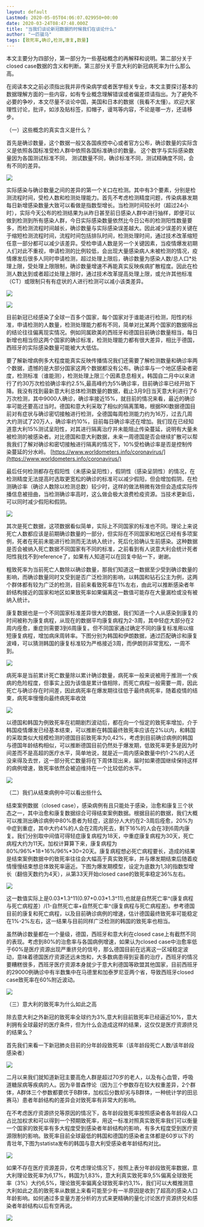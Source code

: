 ```yaml
---
layout: default
Lastmod: 2020-05-05T04:06:07.029950+00:00
date: 2020-03-24T08:47:48.000Z
title: "当我们谈论新冠数据的时候我们在谈论什么"
author: "一匹骏马"
tags: [致死率,确诊,检测,康复,数量]
---
```


本文主要分为四部分，第一部分为一些基础概念的再解释和说明。第二部分关于closed case数据的含义和判断。第三部分关于意大利的新冠病死率为什么那么高。

在阅读本文之前必须指出我并非传染病学或者医学相关专业，本文主要探讨基本的数据理解方面的一些内容，如有专业概念理解错误或者偏差烦请指出。为了避免不必要的争吵，本文尽量不谈论中国，美国和日本的数据（我看不太懂）。欢迎大家理性讨论，批评，如涉及贴标签，扣帽子，谩骂等内容，不论是哪一方，还请移步。

（一）这些概念的真实含义是什么？

首先是确诊数量，这个数据一般又各国疾控中心或者官方公布，确诊数量的实际含义是依照各国标准受检人群中依照各国标准确诊的数量。 这个数字与实际感染数量因为各国测试标准不同， 测试数量不同，确诊标准不同，测试精确度不同，会有不同的差异。

![](https://images.weserv.nl/?url=https%3A//img9.doubanio.com/view/note/l/public/p70904634.jpg)

实际感染与确诊数量之间的差异的第一个关口在检测。其中有3个要素，分别是检测流程时间，受检人数和检测处理能力。首先不考虑检测精度问题，传染病暴发期每日新增感染数量大致可以看做是指数型增长。当检测时间较长时（超过24小时），实际今天公布的检测结果为从昨日甚至前日感染人群中进行抽样，即便可以做到检测到所有感染人群，今日实际感染数量依然比今日公布的检测阳性数量要多，而检测流程时间越长，确诊数量与实际感染误差越大。因此减少误差的关键在于缩短检测流程时间，流程时间包括排队时间，检测处理时间，通过技术改革缩短任意一部分都可以减少该差异。受检申请人数是另一个关键因素，当疫情爆发初期人们对此不重视，申请检测的比例较低，会出现大量感染病人未被检测的情况，疫情爆发后很多人同时申请检测，超过处理上限后，确诊数量为感染人数/总人口\*处理上限，受处理上限限制，确诊数量增速不再能真实反映疾病扩散程度。因此在检测人数达到或者超过处理上限时，通过技术改革提高处理上限，或允许其他标准（CT）或限制只有有症状的人进行检测可以减小该类差异。

![](https://images.weserv.nl/?url=https%3A//img1.doubanio.com/view/note/l/public/p70905057.jpg)

![](https://images.weserv.nl/?url=https%3A//img1.doubanio.com/view/note/l/public/p70920507.jpg)

目前新冠已经感染了全球一百多个国家，每个国家对于谁能进行检测，阳性的标准，申请检测的人数量，检测处理能力都有不同，简单对比某两个国家的数据得出的结论往往偏离现实情况。例如同属欧美的西班牙和德国目前确诊数量相当，每日新增也相当但这两个国家的确诊标准，检测处理能力都有很大差异，相比于德国，西班牙的实际感染数量可能被大大低估。

要了解新增病例多大程度能真实反映传播情况我们还需要了解检测数量和确诊率两个数据，遗憾的是大部分国家这两个数据都没有公布。确诊率与一个地区感染者密度，检测标准（谁能测），检测处理上限三个因素息息相关。韩国自二月中以来进行了约30万次检验确诊率约2.5%,最高峰约为5%确诊率，目前确诊率已经开始下降。我没有找到最新意大利总体检测数量的数据，截止3月9日当天意大利进行了6万次检测，其中9000人确诊，确诊率接近15%，就目前的情况来看，最近的确诊率可能还要高过当时。德国和意大利采取了相似的隔离策略，根据RKI数据德国目前对有症状与确诊密切接触进行检测，全德国每周检测能力约为16万，过去几周大约测试了20万人，确诊率约10%，目前每日确诊率还在增加。我们现在已经知道意大利15%测试呈阳性，对其进行隔离治疗并未能阻止传染蔓延，说明有大量未被检测的被感染者。对比德国和意大利数据，未来一周德国是否会继续扩散可以帮我我们了解对确诊和密切接触进行隔离的情况下，10%受检确诊率是否是控制传染蔓延的分水岭。 [https://www.worldometers.info/coronavirus/](https://www.worldometers.info/coronavirus/)

最后任何检测都存在假阳性（未感染呈阳性），假阴性（感染呈阴性）的情况，在检测精度无法提高时选取更宽松的确诊的标准可以减少假阳，但会增加假阴，在检测确诊率（确诊人数除以检测总数）较少时，这样的做法稍微有效但会造成实际传播信息被扭曲，当检测确诊率高时，这么做会极大浪费检疫资源。当技术更新后，可以同时减少假阳和假阴。

![](https://images.weserv.nl/?url=https%3A//img9.doubanio.com/view/note/l/public/p70905076.jpg)

其次是死亡数据，这项数据看似简单，实际上不同国家的标准也不同。理论上来说死亡人数都应该是前期确诊数量的一部分，但实际在不同国家和地区已经有多项案例，死者在死前未能进行检测而无法纳入统计，死后化验确认生前感染。这种数据是否会被纳入死亡数据不同国家有不同的标准，之前看到有人说意大利会统计死者阳性我找不到reference了，如果有人知道可以在回复中贴一下，谢谢。

粗致死率为当前死亡人数除以确诊数量，那我们知道这一数据至少受到确诊数量的影响，而确诊数量同时又受到是否广泛检测的影响，以韩国和钻石公主为例，这两个群体都有较为广泛的检测，目前来看致死率在1%左右，由此可以推断感染者年龄结构接近的国家和地区如果致死率如果偏离这一数值可能存在大量漏检或没有被纳入统计。

康复数据也是一个不同国家标准差异很大的数据，我们知道一个人从感染到康复的时间被称为康复病程，从现在的数据平均康复病程为2-3周，其中轻症大部分在2周内痊愈，重症则需要3到6周康复。但不同国家通过确定不同的康复标准用以缩短康复病程，增加病床周转率。下图分别为韩国和伊朗数据，通过匹配确诊和康复波峰，可以猜测韩国的康复标准较为严格接近3周，而伊朗则非常宽松，一周不到。

![](https://images.weserv.nl/?url=https%3A//img9.doubanio.com/view/note/l/public/p70905154.jpg)

病死率是当前累计死亡数量除以累计确诊数量，病死率一般来说被用于推测一个疾病的危险程度，但事实上因为该值是累计值相除，而死亡病程一般需要一周，因此死亡与确诊存在时间差，因此病死率在爆发期往往低于最终病死率，随着疫情的结束，病死率慢慢向最终病死率收敛

![](https://images.weserv.nl/?url=https%3A//img3.doubanio.com/view/note/l/public/p70905311.jpg)

以德国和韩国为例致死率在初期剧烈波动后，都在向一个恒定的致死率增加，介于韩国疫情爆发已经基本结束，可以推断在韩国最终致死率应该在2%以内，和韩国的采取类似大规模检测的德国目前致死率为0,42%，考虑到目前确诊病例的韩国与德国年龄结构相似，可以推断德国目前仍然处于爆发期，低致死率更多是因为时间差而不是高超的医疗水平，简单地说，就是近一周内感染数量中约1-2%的人还没来得及去世，这一部分死亡数量将在下周体现出来，届时如果德国继续保持这样的病例增速，致死率依然会被迫维持在一个比较低的水平。

![](https://images.weserv.nl/?url=https%3A//img3.doubanio.com/view/note/l/public/p70905412.jpg)

（二）我们从结束病例中可以看出些什么

结束案例数据（closed case），感染病例有且只能处于感染，治愈和康复三个状态之一，其中治愈和康复数据综合可得结束案例数据。根据目前的数据，我们大概可以推测出确诊病例中80%患者为轻症，这部分人大约在2-3周后痊愈，20%为中症到重症，其中大约4%的人会在2周内死去，剩下16%的人会在3到6周内康复。我们分别取中间值可得轻症康复病程为18天，中重症康复病程为30天，死亡病程大约为11天。加权计算算下来，康复病程为80%/96%\*18+16%/96%\*30=20天。康复病程想必死亡病程要长，造成的结果是结束案例数据中的致死率往往会大幅高于真实致死率，并与爆发期结束后随着疫情慢慢结束想总体致死率逼近。下图为爆发期模型，设定为底数为1,3的指数型增长（翻倍天数约为4天），从第33天开始closed case的致死率稳定36%左右。

![](https://images.weserv.nl/?url=https%3A//img1.doubanio.com/view/note/l/public/p70905767.jpg)

这一数值实际上是0.03\*1.3^11(0.97+0.03\*1.3^11),也就是自然死亡率^(康复病程与死亡病程差）/(1-自然死亡率+自然死亡率^(康复病程与死亡病程差)。参考德国目前的康复和死亡病程，以及目前确诊病例的增速，估计德国最终致死率可能稳定在1%-2%左右，这一结果与目前同样广泛检测的韩国的致死率也相当。

虽然确诊数量都在一个量级，德国，西班牙和意大利在closed case上有截然不同的表现。考虑到80%的治愈率与各国病例增速，如果认为closed case中治愈率低于60%是医疗资源出现严重挤兑的信号，那么德国目前在远离这一区域稳定波动，意味着德国医疗资源还远未饱和，大多数病患得到妥善的治疗，西班牙的情况要糟糕很多，西班牙医疗资源本身就少于意大利德国等欧盟其他国家，目前西班牙的29000例确诊中有半数集中在马德里和加泰罗尼亚两个省，导致西班牙closed case致死率在60%附近波动。

![](https://images.weserv.nl/?url=https%3A//img3.doubanio.com/view/note/l/public/p70906041.jpg)

（三）意大利的致死率为什么如此之高

除去意大利之外新冠的致死率全球约为3%,意大利目前致死率已经逼近10%，意大利拥有全球最好的医疗条件，但为什么会造成这样的结果，这仅仅是医疗资源挤兑的结果么？

首先我们来看一下新冠肺炎目前的分年龄段致死率（该年龄段死亡人数/该年龄段感染者）

![](https://images.weserv.nl/?url=https%3A//img3.doubanio.com/view/note/l/public/p70920831.jpg)

二月以来我们就知道新冠主要高危人群是超过70岁的老人，以及有心血管，呼吸道糖尿病等疾病的人。因为辛普森悖论（因为三个参数存在较大权重差异，2个群体，A群体三个参数都要优于B群体，加权后分数却劣与B群体，一种统计学的田忌赛马）患者年龄结构的差异会对致死率有非常大的影响。

在不考虑医疗资源挤兑等原因的情况下，各年龄段致死率按照感染者各年龄段人口占比加权求和可以得到一个预期致死率，用这一标准对照真实致死率我们可以衡量一个国家的致死率有多大程度受到感染者年龄结构的影响，有多大程度受到医疗资源限制的影响。致死率目前全球最低的韩国和德国的感染者主体都是60岁以下的青壮年,下图为statista发布的韩国与意大利受感染者年龄结构对比。

![](https://images.weserv.nl/?url=https%3A//img9.doubanio.com/view/note/l/public/p70921514.jpg)

如果不存在医疗资源差异，仅考虑理论情况下，按照上表分年龄段致死率数据，意大利理论致死率为6,17%，韩国为1,83%，意大利真实致死率9,5%偏离全球致死率（3%）大约6,5%，理论致死率偏离全球致死率约3,1%，我们可以大概推测意大利如此之高的致死率从数据上来看可能至少有一半原因是收到了超高的感染人口年龄影响。如何通过多变量方差分析的方式来更精确的量化讨论医疗资源挤兑和感染者年龄结构以后有空再说。

![](https://images.weserv.nl/?url=https%3A//img9.doubanio.com/view/note/l/public/p70922474.jpg)

